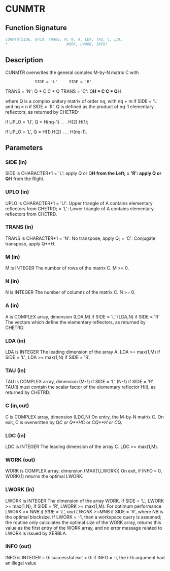 # CUNMTR

## Function Signature

```fortran
CUNMTR(SIDE, UPLO, TRANS, M, N, A, LDA, TAU, C, LDC,
*                          WORK, LWORK, INFO)
```

## Description


 CUNMTR overwrites the general complex M-by-N matrix C with

                 SIDE = 'L'     SIDE = 'R'
 TRANS = 'N':      Q * C          C * Q
 TRANS = 'C':      Q**H * C       C * Q**H

 where Q is a complex unitary matrix of order nq, with nq = m if
 SIDE = 'L' and nq = n if SIDE = 'R'. Q is defined as the product of
 nq-1 elementary reflectors, as returned by CHETRD:

 if UPLO = 'U', Q = H(nq-1) . . . H(2) H(1);

 if UPLO = 'L', Q = H(1) H(2) . . . H(nq-1).

## Parameters

### SIDE (in)

SIDE is CHARACTER*1 = 'L': apply Q or Q**H from the Left; = 'R': apply Q or Q**H from the Right.

### UPLO (in)

UPLO is CHARACTER*1 = 'U': Upper triangle of A contains elementary reflectors from CHETRD; = 'L': Lower triangle of A contains elementary reflectors from CHETRD.

### TRANS (in)

TRANS is CHARACTER*1 = 'N': No transpose, apply Q; = 'C': Conjugate transpose, apply Q**H.

### M (in)

M is INTEGER The number of rows of the matrix C. M >= 0.

### N (in)

N is INTEGER The number of columns of the matrix C. N >= 0.

### A (in)

A is COMPLEX array, dimension (LDA,M) if SIDE = 'L' (LDA,N) if SIDE = 'R' The vectors which define the elementary reflectors, as returned by CHETRD.

### LDA (in)

LDA is INTEGER The leading dimension of the array A. LDA >= max(1,M) if SIDE = 'L'; LDA >= max(1,N) if SIDE = 'R'.

### TAU (in)

TAU is COMPLEX array, dimension (M-1) if SIDE = 'L' (N-1) if SIDE = 'R' TAU(i) must contain the scalar factor of the elementary reflector H(i), as returned by CHETRD.

### C (in,out)

C is COMPLEX array, dimension (LDC,N) On entry, the M-by-N matrix C. On exit, C is overwritten by Q*C or Q**H*C or C*Q**H or C*Q.

### LDC (in)

LDC is INTEGER The leading dimension of the array C. LDC >= max(1,M).

### WORK (out)

WORK is COMPLEX array, dimension (MAX(1,LWORK)) On exit, if INFO = 0, WORK(1) returns the optimal LWORK.

### LWORK (in)

LWORK is INTEGER The dimension of the array WORK. If SIDE = 'L', LWORK >= max(1,N); if SIDE = 'R', LWORK >= max(1,M). For optimum performance LWORK >= N*NB if SIDE = 'L', and LWORK >=M*NB if SIDE = 'R', where NB is the optimal blocksize. If LWORK = -1, then a workspace query is assumed; the routine only calculates the optimal size of the WORK array, returns this value as the first entry of the WORK array, and no error message related to LWORK is issued by XERBLA.

### INFO (out)

INFO is INTEGER = 0: successful exit < 0: if INFO = -i, the i-th argument had an illegal value

